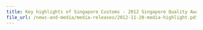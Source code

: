 ```yaml
---
title: Key highlights of Singapore Customs - 2012 Singapore Quality Award winner
file_url: /news-and-media/media-releases/2012-11-20-media-highlight.pdf
---
```

